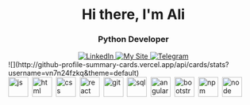 <div id="header" align="center">
	<h1>Hi there, I'm Ali</h1>
	<h3>Python Developer</h3>
</div>
<div id="socials" align="center">
	<a href="linkedin-url">
		<img src="https://www.linkedin.com/in/kirilov-ali/" alt="LinkedIn"/>
	</a>
	<a href="my-site-url">
		<img src="https://starkali.github.io/" alt="My Site"/>
	</a>
	<a href="telegram-url">
		<img src="https://t.me/star_kali" alt="Telegram"/>
	</a>
</div>
<div>
	![](http://github-profile-summary-cards.vercel.app/api/cards/stats?username=vn7n24fzkq&theme=default)
</div>
<div>
	<img src="https://cdn.jsdelivr.net/gh/devicons/devicon/icons/javascript/javascript-original.svg" title="js" width="40" height="40"/>&nbsp;
	<img src="https://cdn.jsdelivr.net/gh/devicons/devicon/icons/html5/html5-original.svg" title="html" width="40" height="40"/>&nbsp;
	<img src="https://cdn.jsdelivr.net/gh/devicons/devicon/icons/css3/css3-original.svg" title="css" width="40" height="40"/>&nbsp;
	<img src="https://cdn.jsdelivr.net/gh/devicons/devicon/icons/react/react-original.svg" title="react" width="40" height="40"/>&nbsp;
	<img src="https://cdn.jsdelivr.net/gh/devicons/devicon/icons/git/git-plain.svg" title="git" width="40" height="40"/>&nbsp;
	<img src="https://cdn.jsdelivr.net/gh/devicons/devicon/icons/postgresql/postgresql-original.svg" title="sql" width="40" height="40"/>&nbsp;
	<img src="https://cdn.jsdelivr.net/gh/devicons/devicon/icons/angularjs/angularjs-original.svg" title="angular" width="40" height="40"/>&nbsp;
	<img src="https://cdn.jsdelivr.net/gh/devicons/devicon/icons/bootstrap/bootstrap-plain.svg" title="bootstrap" width="40" height="40"/>&nbsp;
	<img src="https://cdn.jsdelivr.net/gh/devicons/devicon/icons/npm/npm-original-wordmark.svg" title="npm" width="40" height="40"/>&nbsp;
	<img src="https://cdn.jsdelivr.net/gh/devicons/devicon/icons/nodejs/nodejs-original.svg" title="node" width="40" height="40"/>&nbsp;
</div>
